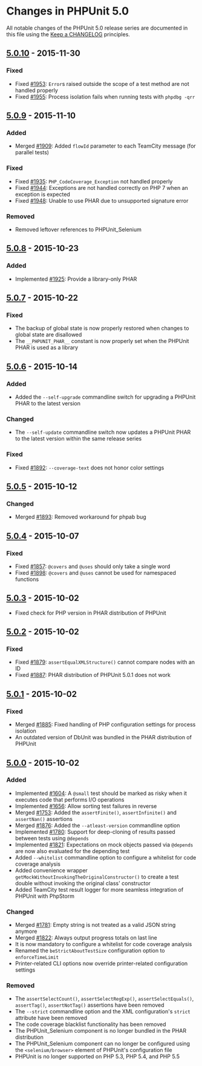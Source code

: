 # Changes in PHPUnit 5.0

All notable changes of the PHPUnit 5.0 release series are documented in this file using the [Keep a CHANGELOG](http://keepachangelog.com/) principles.

## [5.0.10] - 2015-11-30

### Fixed

* Fixed [#1953](https://github.com/sebastianbergmann/phpunit/issues/1953): `Error`s raised outside the scope of a test method are not handled properly
* Fixed [#1955](https://github.com/sebastianbergmann/phpunit/issues/1955): Process isolation fails when running tests with `phpdbg -qrr`

## [5.0.9] - 2015-11-10

### Added

* Merged [#1909](https://github.com/sebastianbergmann/phpunit/issues/1909): Added `flowId` parameter to each TeamCity message (for parallel tests)

### Fixed

* Fixed [#1935](https://github.com/sebastianbergmann/phpunit/issues/1935): `PHP_CodeCoverage_Exception` not handled properly
* Fixed [#1944](https://github.com/sebastianbergmann/phpunit/issues/1944): Exceptions are not handled correctly on PHP 7 when an exception is expected
* Fixed [#1948](https://github.com/sebastianbergmann/phpunit/issues/1948): Unable to use PHAR due to unsupported signature error

### Removed

* Removed leftover references to PHPUnit_Selenium

## [5.0.8] - 2015-10-23

### Added

* Implemented [#1925](https://github.com/sebastianbergmann/phpunit/issues/1925): Provide a library-only PHAR

## [5.0.7] - 2015-10-22

### Fixed

* The backup of global state is now properly restored when changes to global state are disallowed
* The `__PHPUNIT_PHAR__` constant is now properly set when the PHPUnit PHAR is used as a library

## [5.0.6] - 2015-10-14

### Added

* Added the `--self-upgrade` commandline switch for upgrading a PHPUnit PHAR to the latest version

### Changed

* The `--self-update` commandline switch now updates a PHPUnit PHAR to the latest version within the same release series

### Fixed

* Fixed [#1892](https://github.com/sebastianbergmann/phpunit/issues/1892): `--coverage-text` does not honor color settings

## [5.0.5] - 2015-10-12

### Changed

* Merged [#1893](https://github.com/sebastianbergmann/phpunit/issues/1893): Removed workaround for phpab bug

## [5.0.4] - 2015-10-07

### Fixed

* Fixed [#1857](https://github.com/sebastianbergmann/phpunit/issues/1857): `@covers` and `@uses` should only take a single word
* Fixed [#1898](https://github.com/sebastianbergmann/phpunit/issues/1898): `@covers` and `@uses` cannot be used for namespaced functions

## [5.0.3] - 2015-10-02

* Fixed check for PHP version in PHAR distribution of PHPUnit

## [5.0.2] - 2015-10-02

### Fixed

* Fixed [#1879](https://github.com/sebastianbergmann/phpunit/issues/1879): `assertEqualXMLStructure()` cannot compare nodes with an ID
* Fixed [#1887](https://github.com/sebastianbergmann/phpunit/issues/1887): PHAR distribution of PHPUnit 5.0.1 does not work

## [5.0.1] - 2015-10-02

### Fixed

* Merged [#1885](https://github.com/sebastianbergmann/phpunit/issues/1885): Fixed handling of PHP configuration settings for process isolation
* An outdated version of DbUnit was bundled in the PHAR distribution of PHPUnit

## [5.0.0] - 2015-10-02

### Added

* Implemented [#1604](https://github.com/sebastianbergmann/phpunit/issues/1604): A `@small` test should be marked as risky when it executes code that performs I/O operations
* Implemented [#1656](https://github.com/sebastianbergmann/phpunit/issues/1656): Allow sorting test failures in reverse
* Merged [#1753](https://github.com/sebastianbergmann/phpunit/issues/1753): Added the `assertFinite()`, `assertInfinite()` and `assertNan()` assertions
* Merged [#1876](https://github.com/sebastianbergmann/phpunit/issues/1876): Added the `--atleast-version` commandline option
* Implemented [#1780](https://github.com/sebastianbergmann/phpunit/issues/1780): Support for deep-cloning of results passed between tests using `@depends`
* Implemented [#1821](https://github.com/sebastianbergmann/phpunit/issues/1821): Expectations on mock objects passed via `@depends` are now also evaluated for the depending test
* Added `--whitelist` commandline option to configure a whitelist for code coverage analysis
* Added convenience wrapper `getMockWithoutInvokingTheOriginalConstructor()` to create a test double without invoking the original class' constructor
* Added TeamCity test result logger for more seamless integration of PHPUnit with PhpStorm

### Changed

* Merged [#1781](https://github.com/sebastianbergmann/phpunit/issues/1781): Empty string is not treated as a valid JSON string anymore
* Merged [#1822](https://github.com/sebastianbergmann/phpunit/issues/1822): Always output progress totals on last line
* It is now mandatory to configure a whitelist for code coverage analysis
* Renamed the `beStrictAboutTestSize` configuration option to `enforceTimeLimit`
* Printer-related CLI options now override printer-related configuration settings

### Removed

* The `assertSelectCount()`, `assertSelectRegExp()`, `assertSelectEquals()`, `assertTag()`, `assertNotTag()` assertions have been removed
* The `--strict` commandline option and the XML configuration's `strict` attribute have been removed
* The code coverage blacklist functionality has been removed
* The PHPUnit_Selenium component is no longer bundled in the PHAR distribution
* The PHPUnit_Selenium component can no longer be configured using the `<selenium/browser>` element of PHPUnit's configuration file
* PHPUnit is no longer supported on PHP 5.3, PHP 5.4, and PHP 5.5

[5.0.10]: https://github.com/sebastianbergmann/phpunit/compare/5.0.9...5.0.10
[5.0.9]: https://github.com/sebastianbergmann/phpunit/compare/5.0.8...5.0.9
[5.0.8]: https://github.com/sebastianbergmann/phpunit/compare/5.0.7...5.0.8
[5.0.7]: https://github.com/sebastianbergmann/phpunit/compare/5.0.6...5.0.7
[5.0.6]: https://github.com/sebastianbergmann/phpunit/compare/5.0.5...5.0.6
[5.0.5]: https://github.com/sebastianbergmann/phpunit/compare/5.0.4...5.0.5
[5.0.4]: https://github.com/sebastianbergmann/phpunit/compare/5.0.3...5.0.4
[5.0.3]: https://github.com/sebastianbergmann/phpunit/compare/5.0.2...5.0.3
[5.0.2]: https://github.com/sebastianbergmann/phpunit/compare/5.0.1...5.0.2
[5.0.1]: https://github.com/sebastianbergmann/phpunit/compare/5.0.0...5.0.1
[5.0.0]: https://github.com/sebastianbergmann/phpunit/compare/4.8...5.0.0

